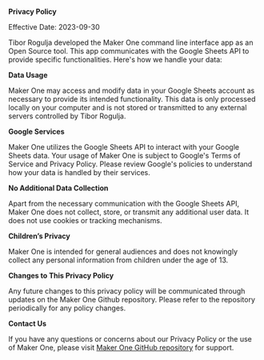 **Privacy Policy**

Effective Date: 2023-09-30

Tibor Rogulja developed the Maker One command line interface app as an Open Source tool. This app communicates with the Google Sheets API to provide specific functionalities. Here's how we handle your data:

**Data Usage**

Maker One may access and modify data in your Google Sheets account as necessary to provide its intended functionality. This data is only processed locally on your computer and is not stored or transmitted to any external servers controlled by Tibor Rogulja.

**Google Services**

Maker One utilizes the Google Sheets API to interact with your Google Sheets data. Your usage of Maker One is subject to Google's Terms of Service and Privacy Policy. Please review Google's policies to understand how your data is handled by their services.

**No Additional Data Collection**

Apart from the necessary communication with the Google Sheets API, Maker One does not collect, store, or transmit any additional user data. It does not use cookies or tracking mechanisms.

**Children’s Privacy**

Maker One is intended for general audiences and does not knowingly collect any personal information from children under the age of 13.

**Changes to This Privacy Policy**

Any future changes to this privacy policy will be communicated through updates on the Maker One Github repository. Please refer to the repository periodically for any policy changes.

**Contact Us**

If you have any questions or concerns about our Privacy Policy or the use of Maker One, please visit [Maker One GitHub repository](https://github.com/trogulja/maker-one) for support.
